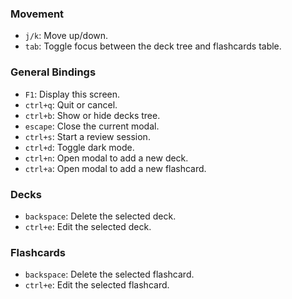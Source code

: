 ### Movement

- `j/k`: Move up/down.
- `tab`: Toggle focus between the deck tree and flashcards table.

### General Bindings

- `F1`: Display this screen.
- `ctrl+q`: Quit or cancel.
- `ctrl+b`: Show or hide decks tree.
- `escape`: Close the current modal.
- `ctrl+s`: Start a review session.
- `ctrl+d`: Toggle dark mode.
- `ctrl+n`: Open modal to add a new deck.
- `ctrl+a`: Open modal to add a new flashcard.

### Decks

- `backspace`: Delete the selected deck.
- `ctrl+e`: Edit the selected deck.

### Flashcards

- `backspace`: Delete the selected flashcard.
- `ctrl+e`: Edit the selected flashcard.
